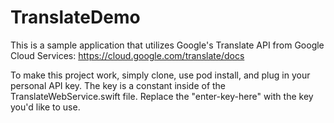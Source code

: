 # TranslateDemo

This is a sample application that utilizes Google's Translate API from Google Cloud Services: https://cloud.google.com/translate/docs

To make this project work, simply clone, use pod install, and plug in your personal API key. The key is a constant inside of the TranslateWebService.swift file. Replace the "enter-key-here" with the key you'd like to use.
